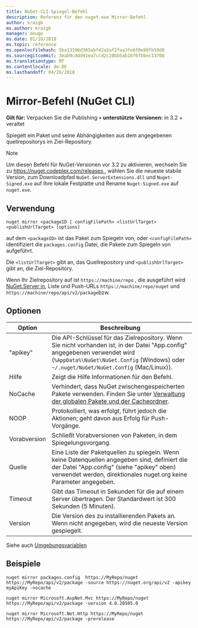 ```yaml
---
title: NuGet-CLI-Spiegel-Befehl
description: Referenz für den nuget.exe Mirror-Befehl
author: kraigb
ms.author: kraigb
manager: douge
ms.date: 01/18/2018
ms.topic: reference
ms.openlocfilehash: 5ba13196d385abf42a5af2faa3fe6f0e80fb59d8
ms.sourcegitcommit: 3eab9c4dd41ea7ccd2c28bb5ab16f6fbbec13708
ms.translationtype: MT
ms.contentlocale: de-DE
ms.lasthandoff: 04/26/2018
---
```

# <a name="mirror-command-nuget-cli"></a>Mirror-Befehl (NuGet CLI)

**Gilt für:** Verpacken Sie die Publishing &bullet; **unterstützte Versionen:** in 3.2 + veraltet

Spiegelt ein Paket und seine Abhängigkeiten aus dem angegebenen quellrepositorys im Ziel-Repository.

> [!NOTE]
> Um diesen Befehl für NuGet-Versionen vor 3.2 zu aktivieren, wechseln Sie zu [ https://nuget.codeplex.com/releases ](https://nuget.codeplex.com/releases), wählen Sie die neueste stabile Version, zum Downloadpfad `NuGet.ServerExtensions.dll` und `Nuget-Signed.exe` auf Ihre lokale Festplatte und Rename `Nuget-Signed.exe` auf `nuget.exe`.

## <a name="usage"></a>Verwendung

```cli
nuget mirror <packageID | configFilePath> <listUrlTarget> <publishUrlTarget> [options]
```

auf dem `<packageID>` ist das Paket zum Spiegeln von, oder `<configFilePath>` identifiziert die `packages.config` Datei, die Pakete zum Spiegeln von aufgeführt.

Die `<listUrlTarget>` gibt an, das Quellrepository und `<publishUrlTarget>` gibt an, die Ziel-Repository.

Wenn Ihr Zielrepository auf ist `https://machine/repo` , die ausgeführt wird [NuGet.Server in](../hosting-packages/nuget-server.md), Liste und Push-URLs `https://machine/repo/nuget` und `https://machine/repo/api/v2/package`bzw.

## <a name="options"></a>Optionen

| Option | Beschreibung |
| --- | --- |
| "apikey" | Die API-Schlüssel für das Zielrepository. Wenn Sie nicht vorhanden ist, in der Datei "App.config" angegebenen verwendet wird (`%AppData%\NuGet\NuGet.Config` (Windows) oder `~/.nuget/NuGet/NuGet.Config` (Mac/Linux)). |
| Hilfe | Zeigt die Hilfe Informationen für den Befehl. |
| NoCache | Verhindert, dass NuGet zwischengespeicherten Pakete verwenden. Finden Sie unter [Verwaltung der globalen Pakete und der Cacheordner](../consume-packages/managing-the-global-packages-and-cache-folders.md). |
| NOOP | Protokolliert, was erfolgt, führt jedoch die Aktionen; geht davon aus Erfolg für Push-Vorgänge. |
| Vorabversion | Schließt Vorabversionen von Paketen, in dem Spiegelungsvorgang. |
| Quelle | Eine Liste der Paketquellen zu spiegeln. Wenn keine Datenquellen angegeben sind, definiert die der Datei "App.config" (siehe "apikey" oben) verwendet werden, direktionales nuget.org keine Parameter angegeben. |
| Timeout | Gibt das Timeout in Sekunden für die auf einem Server übertragen. Der Standardwert ist 300 Sekunden (5 Minuten). |
| Version | Die Version des zu installierenden Pakets an. Wenn nicht angegeben, wird die neueste Version gespiegelt. |

Siehe auch [Umgebungsvariablen](cli-ref-environment-variables.md)

## <a name="examples"></a>Beispiele

```cli
nuget mirror packages.config  https://MyRepo/nuget https://MyRepo/api/v2/package -source https://nuget.org/api/v2 -apikey myApiKey -nocache

nuget mirror Microsoft.AspNet.Mvc https://MyRepo/nuget https://MyRepo/api/v2/package -version 4.0.20505.0

nuget mirror Microsoft.Net.Http https://MyRepo/nuget https://MyRepo/api/v2/package -prerelease
```
